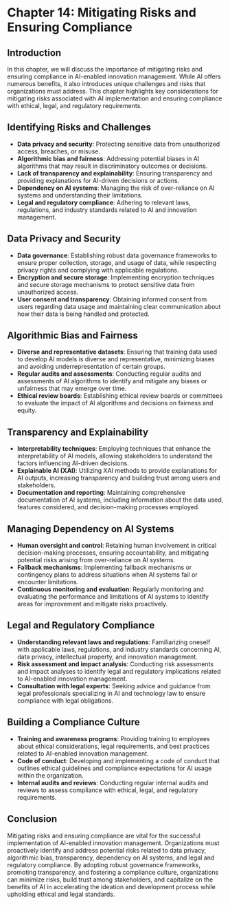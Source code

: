 Chapter 14: Mitigating Risks and Ensuring Compliance
====================================================

Introduction
------------

In this chapter, we will discuss the importance of mitigating risks and ensuring compliance in AI-enabled innovation management. While AI offers numerous benefits, it also introduces unique challenges and risks that organizations must address. This chapter highlights key considerations for mitigating risks associated with AI implementation and ensuring compliance with ethical, legal, and regulatory requirements.

Identifying Risks and Challenges
--------------------------------

* **Data privacy and security**: Protecting sensitive data from unauthorized access, breaches, or misuse.
* **Algorithmic bias and fairness**: Addressing potential biases in AI algorithms that may result in discriminatory outcomes or decisions.
* **Lack of transparency and explainability**: Ensuring transparency and providing explanations for AI-driven decisions or actions.
* **Dependency on AI systems**: Managing the risk of over-reliance on AI systems and understanding their limitations.
* **Legal and regulatory compliance**: Adhering to relevant laws, regulations, and industry standards related to AI and innovation management.

Data Privacy and Security
-------------------------

* **Data governance**: Establishing robust data governance frameworks to ensure proper collection, storage, and usage of data, while respecting privacy rights and complying with applicable regulations.
* **Encryption and secure storage**: Implementing encryption techniques and secure storage mechanisms to protect sensitive data from unauthorized access.
* **User consent and transparency**: Obtaining informed consent from users regarding data usage and maintaining clear communication about how their data is being handled and protected.

Algorithmic Bias and Fairness
-----------------------------

* **Diverse and representative datasets**: Ensuring that training data used to develop AI models is diverse and representative, minimizing biases and avoiding underrepresentation of certain groups.
* **Regular audits and assessments**: Conducting regular audits and assessments of AI algorithms to identify and mitigate any biases or unfairness that may emerge over time.
* **Ethical review boards**: Establishing ethical review boards or committees to evaluate the impact of AI algorithms and decisions on fairness and equity.

Transparency and Explainability
-------------------------------

* **Interpretability techniques**: Employing techniques that enhance the interpretability of AI models, allowing stakeholders to understand the factors influencing AI-driven decisions.
* **Explainable AI (XAI)**: Utilizing XAI methods to provide explanations for AI outputs, increasing transparency and building trust among users and stakeholders.
* **Documentation and reporting**: Maintaining comprehensive documentation of AI systems, including information about the data used, features considered, and decision-making processes employed.

Managing Dependency on AI Systems
---------------------------------

* **Human oversight and control**: Retaining human involvement in critical decision-making processes, ensuring accountability, and mitigating potential risks arising from over-reliance on AI systems.
* **Fallback mechanisms**: Implementing fallback mechanisms or contingency plans to address situations when AI systems fail or encounter limitations.
* **Continuous monitoring and evaluation**: Regularly monitoring and evaluating the performance and limitations of AI systems to identify areas for improvement and mitigate risks proactively.

Legal and Regulatory Compliance
-------------------------------

* **Understanding relevant laws and regulations**: Familiarizing oneself with applicable laws, regulations, and industry standards concerning AI, data privacy, intellectual property, and innovation management.
* **Risk assessment and impact analysis**: Conducting risk assessments and impact analyses to identify legal and regulatory implications related to AI-enabled innovation management.
* **Consultation with legal experts**: Seeking advice and guidance from legal professionals specializing in AI and technology law to ensure compliance with legal obligations.

Building a Compliance Culture
-----------------------------

* **Training and awareness programs**: Providing training to employees about ethical considerations, legal requirements, and best practices related to AI-enabled innovation management.
* **Code of conduct**: Developing and implementing a code of conduct that outlines ethical guidelines and compliance expectations for AI usage within the organization.
* **Internal audits and reviews**: Conducting regular internal audits and reviews to assess compliance with ethical, legal, and regulatory requirements.

Conclusion
----------

Mitigating risks and ensuring compliance are vital for the successful implementation of AI-enabled innovation management. Organizations must proactively identify and address potential risks related to data privacy, algorithmic bias, transparency, dependency on AI systems, and legal and regulatory compliance. By adopting robust governance frameworks, promoting transparency, and fostering a compliance culture, organizations can minimize risks, build trust among stakeholders, and capitalize on the benefits of AI in accelerating the ideation and development process while upholding ethical and legal standards.
